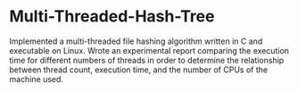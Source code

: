 # Multi-Threaded-Hash-Tree
Implemented a multi-threaded file hashing algorithm written in C and executable on Linux. Wrote an experimental report comparing the execution time for different numbers of threads in order to determine the relationship between thread count, execution time, and the number of CPUs of the machine used.
